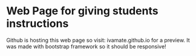# Web Page for giving students instructions
Github is hosting this web page so visit: ivamate.github.io for a preview.
It was made with bootstrap framework so it should be responsive!
